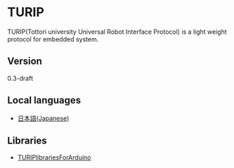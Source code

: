 # TURIP

TURIP(Tottori university Universal Robot Interface Protocol) is a light weight protocol for embedded system.

## Version

0.3-draft

## Local languages

- [日本語(Japanese)](ja/README.md)

## Libraries

* [TURIPlibrariesForArduino](https://github.com/turippj/TURIPlibrariesForArduino)
